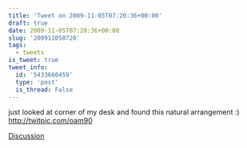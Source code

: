 ```yaml
---
title: 'Tweet on 2009-11-05T07:20:36+00:00'
draft: true
date: 2009-11-05T07:20:36+00:00
slug: '200911050720'
tags:
  - tweets
is_tweet: true
tweet_info:
  id: '5433660459'
  type: 'post'
  is_thread: False
---
```




just looked at corner of my desk and found this natural arrangement :)  http://twitpic.com/oam90

[Discussion](https://x.com/sytelus/status/5433660459)
